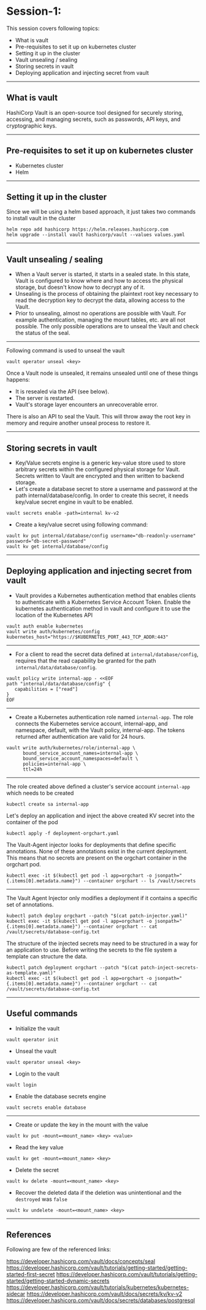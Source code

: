 # Session-1:

This session covers following topics:
- What is vault
- Pre-requisites to set it up on kubernetes cluster
- Setting it up in the cluster
- Vault unsealing / sealing
- Storing secrets in vault
- Deploying application and injecting secret from vault

---
## What is vault
HashiCorp Vault is an open-source tool designed for securely storing, accessing, and managing secrets, such as passwords, API keys, and cryptographic keys.

---
## Pre-requisites to set it up on kubernetes cluster
- Kubernetes cluster
- Helm

---
## Setting it up in the cluster
Since we will be using a helm based approach, it just takes two commands to install vault in the cluster
```
helm repo add hashicorp https://helm.releases.hashicorp.com
helm upgrade --install vault hashicorp/vault --values values.yaml
```

---
## Vault unsealing / sealing
- When a Vault server is started, it starts in a sealed state. In this state, Vault is configured to know where and how to access the physical storage, but doesn't know how to decrypt any of it.
- Unsealing is the process of obtaining the plaintext root key necessary to read the decryption key to decrypt the data, allowing access to the Vault.
- Prior to unsealing, almost no operations are possible with Vault. For example authentication, managing the mount tables, etc. are all not possible. The only possible operations are to unseal the Vault and check the status of the seal.

---
Following command is used to unseal the vault
```
vault operator unseal <key>
```

Once a Vault node is unsealed, it remains unsealed until one of these things happens:
- It is resealed via the API (see below).
- The server is restarted.
- Vault's storage layer encounters an unrecoverable error.

There is also an API to seal the Vault. This will throw away the root key in memory and require another unseal process to restore it.

---
## Storing secrets in vault
- Key/Value secrets engine is a generic key-value store used to store arbitrary secrets within the configured physical storage for Vault. Secrets written to Vault are encrypted and then written to backend storage.
- Let's create a database secret to store a username and password at the path internal/database/config. In order to create this secret, it needs key/value secret engine in vault to be enabled.
```
vault secrets enable -path=internal kv-v2
```
- Create a key/value secret using following command:
```
vault kv put internal/database/config username="db-readonly-username" password="db-secret-password"
vault kv get internal/database/config
```

---
## Deploying application and injecting secret from vault
- Vault provides a Kubernetes authentication method that enables clients to authenticate with a Kubernetes Service Account Token. Enable the kubernetes authentication method in vault and configure it to use the location of the Kubernetes API
```
vault auth enable kubernetes
vault write auth/kubernetes/config kubernetes_host="https://$KUBERNETES_PORT_443_TCP_ADDR:443"
```

---
- For a client to read the secret data defined at `internal/database/config`, requires that the read capability be granted for the path `internal/data/database/config`.
```
vault policy write internal-app - <<EOF
path "internal/data/database/config" {
   capabilities = ["read"]
}
EOF
```

---
- Create a Kubernetes authentication role named `internal-app`. The role connects the Kubernetes service account, internal-app, and namespace, default, with the Vault policy, internal-app. The tokens returned after authentication are valid for 24 hours.
```
vault write auth/kubernetes/role/internal-app \
      bound_service_account_names=internal-app \
      bound_service_account_namespaces=default \
      policies=internal-app \
      ttl=24h
```

---
The role created above defined a cluster's service account `internal-app` which needs to be created
```
kubectl create sa internal-app
```
Let's deploy an application and inject the above created KV secret into the container of the pod
```
kubectl apply -f deployment-orgchart.yaml
```
The Vault-Agent injector looks for deployments that define specific annotations. None of these annotations exist in the current deployment. This means that no secrets are present on the orgchart container in the orgchart pod.
```
kubectl exec -it $(kubectl get pod -l app=orgchart -o jsonpath="{.items[0].metadata.name}") --container orgchart -- ls /vault/secrets
```

---
The Vault Agent Injector only modifies a deployment if it contains a specific set of annotations.
```
kubectl patch deploy orgchart --patch "$(cat patch-injector.yaml)"
kubectl exec -it $(kubectl get pod -l app=orgchart -o jsonpath="{.items[0].metadata.name}") --container orgchart -- cat /vault/secrets/database-config.txt
```
The structure of the injected secrets may need to be structured in a way for an application to use. Before writing the secrets to the file system a template can structure the data.
```
kubectl patch deployment orgchart --patch "$(cat patch-inject-secrets-as-template.yaml)"
kubectl exec -it $(kubectl get pod -l app=orgchart -o jsonpath="{.items[0].metadata.name}") --container orgchart -- cat /vault/secrets/database-config.txt
```

---
## Useful commands
- Initialize the vault
```
vault operator init
```
- Unseal the vault
```
vault operator unseal <key>
```
- Login to the vault
```
vault login
```
- Enable the database secrets engine
```
vault secrets enable database
```

---
- Create or update the key in the mount with the value
```
vault kv put -mount=<mount_name> <key> <value>
```
- Read the key value
```
vault kv get -mount=<mount_name> <key>
```
- Delete the secret
```
vault kv delete -mount=<mount_name> <key>
```
- Recover the deleted data if the deletion was unintentional and the `destroyed` was `false`
```
vault kv undelete -mount=<mount_name> <key>
```

---
## References
Following are few of the referenced links:

https://developer.hashicorp.com/vault/docs/concepts/seal
https://developer.hashicorp.com/vault/tutorials/getting-started/getting-started-first-secret
https://developer.hashicorp.com/vault/tutorials/getting-started/getting-started-dynamic-secrets
https://developer.hashicorp.com/vault/tutorials/kubernetes/kubernetes-sidecar
https://developer.hashicorp.com/vault/docs/secrets/kv/kv-v2
https://developer.hashicorp.com/vault/docs/secrets/databases/postgresql

